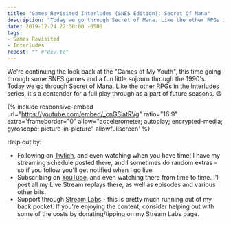 ```yaml
---
title: "Games Revisited Interludes (SNES Edition): Secret Of Mana"
description: "Today we go through Secret of Mana. Like the other RPGs in the Interludes series, it's a contender for a full play through as a part of future seasons."
date: 2019-12-24 22:30:00 -0500
tags:
- Games Revisited
- Interludes
repost: "" #"dev.to"
---
```


We're continuing the look back at the "Games of My Youth", this time going through some SNES games and a fun little sojourn through the 1990's. Today we go through Secret of Mana. Like the other RPGs in the Interludes series, it's a contender for a full play through as a part of future seasons. :smiley:
<!--more-->


{% include responsive-embed url="https://youtube.com/embed/_cnGSiatRVg" ratio="16:9" extra='frameborder="0" allow="accelerometer; autoplay; encrypted-media; gyroscope; picture-in-picture" allowfullscreen' %}

Help out by:
 * Following on [Twtich](https://twitch.tv/AnonJr_Live), and even watching when you have time! I have my streaming schedule posted there, and I sometimes do random extras - so if you follow you'll get notified when I go live.
 * Subscribing on [YouTube](http://www.youtube.com/channel/UCXafqhKHbkSUIrq0LAuu0tw), and even watching there from time to time. I'll post all my Live Stream replays there, as well as episodes and various other bits.
 * Support through [Stream Labs](https://streamlabs.com/anonjr_live) - this is pretty much running out of my back pocket. If you're enjoying the content, consider helping out with some of the costs by donating/tipping on my Stream Labs page.